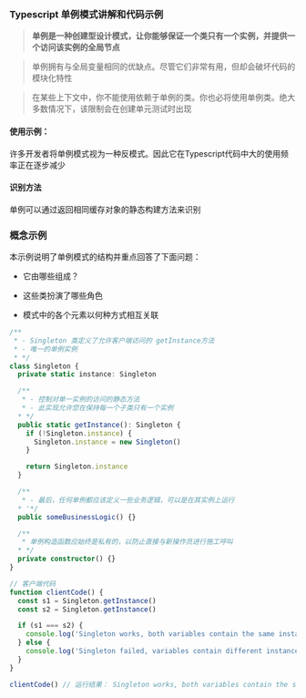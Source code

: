 ### Typescript 单例模式讲解和代码示例

> **单例是一种创建型设计模式，让你能够保证一个类只有一个实例，并提供一个访问该实例的全局节点**

> 单例拥有与全局变量相同的优缺点。尽管它们非常有用，但却会破坏代码的模块化特性

> 在某些上下文中，你不能使用依赖于单例的类。你也必将使用单例类。绝大多数情况下，该限制会在创建单元测试时出现

#### 使用示例：

许多开发者将单例模式视为一种反模式。因此它在Typescript代码中大的使用频率正在逐步减少

#### 识别方法

单例可以通过返回相同缓存对象的静态构建方法来识别

### 概念示例

本示例说明了单例模式的结构并重点回答了下面问题：

- 它由哪些组成？

- 这些类扮演了哪些角色

- 模式中的各个元素以何种方式相互关联

```typescript
/**
 * - Singleton 类定义了允许客户端访问的 getInstance方法
 * - 唯一的单例实例
 * */
class Singleton {
  private static instance: Singleton

  /**
   * - 控制对单一实例的访问的静态方法
   * - 此实现允许您在保持每一个子类只有一个实例
  * */
  public static getInstance(): Singleton {
    if (!Singleton.instance) {
      Singleton.instance = new Singleton()
    }

    return Singleton.instance
  }

  /**
   * - 最后，任何单例都应该定义一些业务逻辑，可以是在其实例上运行
  * '*/
  public someBusinessLogic() {}

  /**
   * 单例构造函数应始终是私有的，以防止直接与新操作员进行施工呼叫
  * */
  private constructor() {}
}

// 客户端代码
function clientCode() {
  const s1 = Singleton.getInstance()
  const s2 = Singleton.getInstance()

  if (s1 === s2) {
    console.log('Singleton works, both variables contain the same instance.')
  } else {
    console.log('Singleton failed, variables contain different instances.')
  }
}

clientCode() // 运行结果： Singleton works, both variables contain the same instance.
```
